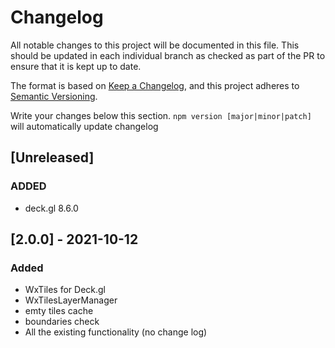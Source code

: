 # Changelog

All notable changes to this project will be documented in this file. This should be updated in each individual branch as checked as part of the PR to ensure that it is kept up to date.

The format is based on [Keep a Changelog](https://keepachangelog.com/en/1.0.0/),
and this project adheres to [Semantic Versioning](https://semver.org/spc/v2.0.0.html).

Write your changes below this section. `npm version [major|minor|patch]` will automatically update changelog

## [Unreleased]

### ADDED
- deck.gl 8.6.0
## [2.0.0] - 2021-10-12

### Added
- WxTiles for Deck.gl
- WxTilesLayerManager
- emty tiles cache
- boundaries check
- All the existing functionality (no change log)
